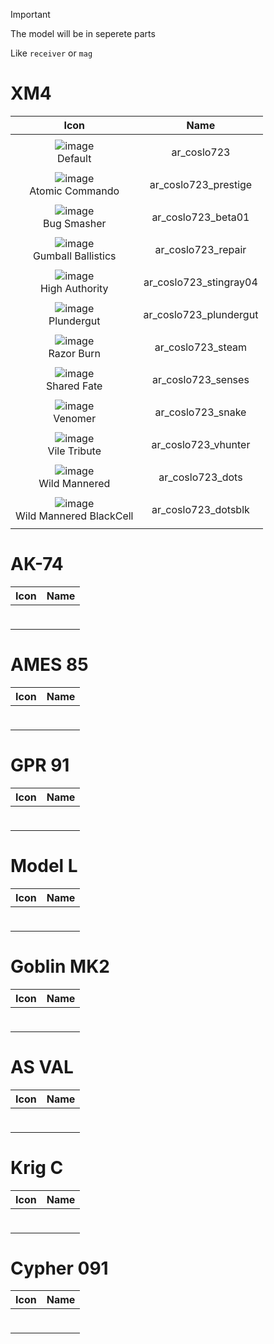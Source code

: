 
> [!IMPORTANT]
> The model will be in seperete parts
>
> Like `receiver` or `mag`



# XM4

| Icon | Name |
| :--: | :--: | 
| | | | | 
![image](https://github.com/user-attachments/assets/3fdf6a5a-9531-4b88-a831-f5efc5782942)<br> Default | ar_coslo723 | 
| | | | | 
![image](https://github.com/user-attachments/assets/fccb8ad3-ab60-48c5-ac02-18fbd0478268)<br> Atomic Commando  | ar_coslo723_prestige | 
| | | | | 
![image](https://github.com/user-attachments/assets/902f869d-8531-49bd-be66-2c22f5b7495d)<br> Bug Smasher | ar_coslo723_beta01 | 
| | | | |  
![image](https://github.com/user-attachments/assets/d4b4f20a-5a06-4824-8467-60f4a16634c5)<br> Gumball Ballistics | ar_coslo723_repair | 
| | | | | 
![image](https://github.com/user-attachments/assets/37ecb6d5-89c4-4b02-bc3e-1dd6ddb5ee99)<br> High Authority | ar_coslo723_stingray04 | 
| | | | | 
![image](https://github.com/user-attachments/assets/0b673337-84e3-4b35-829e-74f02e2a3700)<br> Plundergut | ar_coslo723_plundergut | 
| | | | | 
![image](https://github.com/user-attachments/assets/c4a39e83-58a6-4841-a0c5-0d36fd8a81f3)<br> Razor Burn | ar_coslo723_steam | 
| | | | | 
![image](https://github.com/user-attachments/assets/0df3d8b4-77a4-4320-9f70-fd555e4ba82a)<br> Shared Fate | ar_coslo723_senses | 
| | | | | 
![image](https://github.com/user-attachments/assets/c299c540-6a7f-4181-afb1-6c3af168adde)<br> Venomer | ar_coslo723_snake | 
| | | | | 
![image](https://github.com/user-attachments/assets/397381f8-d1a9-47ee-8d13-b5d8bb1c9bdc)<br> Vile Tribute | ar_coslo723_vhunter | 
| | | | | 
![image](https://github.com/user-attachments/assets/f46b9a9f-316d-4a63-9435-0b9494b51198)<br> Wild Mannered | ar_coslo723_dots | 
| | | | | 
![image](https://github.com/user-attachments/assets/88d3899e-8dc4-4ffc-80f3-083541b38b95)<br> Wild Mannered BlackCell | ar_coslo723_dotsblk | 
| | | | | 




# AK-74

| Icon | Name |
| :--: | :--: | 
| | | | | 
 <br>  |  | 
| | | | | 



# AMES 85

| Icon | Name |
| :--: | :--: | 
| | | | | 
 <br>  |  | 
| | | | | 



# GPR 91

| Icon | Name |
| :--: | :--: | 
| | | | | 
 <br>  |  | 
| | | | | 



# Model L

| Icon | Name |
| :--: | :--: | 
| | | | | 
 <br>  |  | 
| | | | | 



# Goblin MK2

| Icon | Name |
| :--: | :--: | 
| | | | | 
 <br>  |  | 
| | | | | 



# AS VAL

| Icon | Name |
| :--: | :--: | 
| | | | | 
 <br>  |  | 
| | | | | 



# Krig C

| Icon | Name |
| :--: | :--: | 
| | | | | 
 <br>  |  | 
| | | | | 



# Cypher 091

| Icon | Name |
| :--: | :--: | 
| | | | | 
 <br>  |  | 
| | | | | 















































